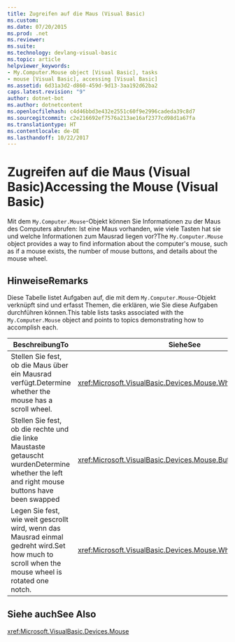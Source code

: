 ```yaml
---
title: Zugreifen auf die Maus (Visual Basic)
ms.custom: 
ms.date: 07/20/2015
ms.prod: .net
ms.reviewer: 
ms.suite: 
ms.technology: devlang-visual-basic
ms.topic: article
helpviewer_keywords:
- My.Computer.Mouse object [Visual Basic], tasks
- mouse [Visual Basic], accessing [Visual Basic]
ms.assetid: 6d31a3d2-d860-459d-9d13-3aa192d62ba2
caps.latest.revision: "9"
author: dotnet-bot
ms.author: dotnetcontent
ms.openlocfilehash: c4d46bbd3e432e2551c60f9e2996cadeda39c8d7
ms.sourcegitcommit: c2e216692ef7576a213ae16af2377cd98d1a67fa
ms.translationtype: HT
ms.contentlocale: de-DE
ms.lasthandoff: 10/22/2017
---
```

# <a name="accessing-the-mouse-visual-basic"></a><span data-ttu-id="1b5af-102">Zugreifen auf die Maus (Visual Basic)</span><span class="sxs-lookup"><span data-stu-id="1b5af-102">Accessing the Mouse (Visual Basic)</span></span>
<span data-ttu-id="1b5af-103">Mit dem `My.Computer.Mouse`-Objekt können Sie Informationen zu der Maus des Computers abrufen: Ist eine Maus vorhanden, wie viele Tasten hat sie und welche Informationen zum Mausrad liegen vor?</span><span class="sxs-lookup"><span data-stu-id="1b5af-103">The `My.Computer.Mouse` object provides a way to find information about the computer's mouse, such as if a mouse exists, the number of mouse buttons, and details about the mouse wheel.</span></span>  
  
## <a name="remarks"></a><span data-ttu-id="1b5af-104">Hinweise</span><span class="sxs-lookup"><span data-stu-id="1b5af-104">Remarks</span></span>  
 <span data-ttu-id="1b5af-105">Diese Tabelle listet Aufgaben auf, die mit dem `My.Computer.Mouse`-Objekt verknüpft sind und erfasst Themen, die erklären, wie Sie diese Aufgaben durchführen können.</span><span class="sxs-lookup"><span data-stu-id="1b5af-105">This table lists tasks associated with the `My.Computer.Mouse` object and points to topics demonstrating how to accomplish each.</span></span>  
  
|<span data-ttu-id="1b5af-106">Beschreibung</span><span class="sxs-lookup"><span data-stu-id="1b5af-106">To</span></span>|<span data-ttu-id="1b5af-107">Siehe</span><span class="sxs-lookup"><span data-stu-id="1b5af-107">See</span></span>|  
|--------|---------|  
|<span data-ttu-id="1b5af-108">Stellen Sie fest, ob die Maus über ein Mausrad verfügt.</span><span class="sxs-lookup"><span data-stu-id="1b5af-108">Determine whether the mouse has a scroll wheel.</span></span>|<xref:Microsoft.VisualBasic.Devices.Mouse.WheelExists%2A>|  
|<span data-ttu-id="1b5af-109">Stellen Sie fest, ob die rechte und die linke Maustaste getauscht wurden</span><span class="sxs-lookup"><span data-stu-id="1b5af-109">Determine whether the left and right mouse buttons have been swapped</span></span>|<xref:Microsoft.VisualBasic.Devices.Mouse.ButtonsSwapped%2A>|  
|<span data-ttu-id="1b5af-110">Legen Sie fest, wie weit gescrollt wird, wenn das Mausrad einmal gedreht wird.</span><span class="sxs-lookup"><span data-stu-id="1b5af-110">Set how much to scroll when the mouse wheel is rotated one notch.</span></span>|<xref:Microsoft.VisualBasic.Devices.Mouse.WheelScrollLines%2A>|  
  
## <a name="see-also"></a><span data-ttu-id="1b5af-111">Siehe auch</span><span class="sxs-lookup"><span data-stu-id="1b5af-111">See Also</span></span>  
 <xref:Microsoft.VisualBasic.Devices.Mouse>
